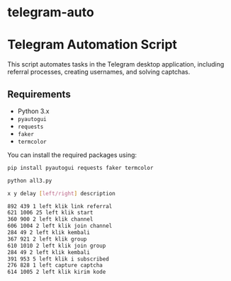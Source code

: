 # telegram-auto

# Telegram Automation Script

This script automates tasks in the Telegram desktop application, including referral processes, creating usernames, and solving captchas. 

## Requirements

- Python 3.x
- `pyautogui`
- `requests`
- `faker`
- `termcolor`

You can install the required packages using:
```bash
pip install pyautogui requests faker termcolor

python all3.py

x y delay [left/right] description

892 439 1 left klik link referral
621 1006 25 left klik start
360 900 2 left klik channel
606 1004 2 left klik join channel
284 49 2 left klik kembali
367 921 2 left klik group
610 1010 2 left klik join group
284 49 2 left klik kembali
391 953 5 left klik i subscribed
276 828 1 left capture captcha
614 1005 2 left klik kirim kode

